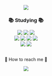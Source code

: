 <div align=center>
	<img src="https://capsule-render.vercel.app/api?type=waving&height=200&color=faede6&text=YonghunSung&animation=fadeIn" />	
</div>

<div align=center>
	<h3>📚 Studying 📚</h3>
</div>
<div align="center">
	<img src="https://img.shields.io/badge/Java-007396?style=for-the-badge&logo=Conda-Forge&logoColor=white" />
	<img src ="https://img.shields.io/badge/Python-3776AB.svg?&style=for-the-badge&logo=Python&logoColor=white"/>
	<img src ="https://img.shields.io/badge/C-A8B9CC.svg?&style=for-the-badge&logo=C&logoColor=white"/>
	<br>
	<img src="https://img.shields.io/badge/HTML5-E34F26?style=for-the-badge&logo=HTML5&logoColor=white" />
	<img src="https://img.shields.io/badge/CSS3-1572B6?style=for-the-badge&logo=CSS3&logoColor=white" />
	<img src="https://img.shields.io/badge/JavaScript-F7DF1E?style=for-the-badge&logo=JavaScript&logoColor=white" />
	<img src="https://img.shields.io/badge/jQuery-0769AD?style=for-the-badge&logo=jQuery&logoColor=white" />
	<br>
	<img src="https://img.shields.io/badge/mysql-4479A1?style=for-the-badge&logo=mysql&logoColor=white">
	<img src="https://img.shields.io/badge/springboot-6DB33F?style=for-the-badge&logo=springboot&logoColor=white">
</div>

<br>
<div align=center>
	<p>🔔 How to reach me 🔔</p>
</div>
<div align=center>
	<a href="mailto:qsnm23@gmail.com">
	<img src="https://img.shields.io/badge/Mail-30B980?style=flat&logo=Gmail&logoColor=white" />
	</a>
</div>	

